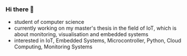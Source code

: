 ### Hi there 👋

* student of computer science
* currently working on my master's thesis in the field of IoT, which is about monitoring, visualisation and embedded systems
* interested in IoT, Embedded Systems, Microcontroller, Python, Cloud Computing, Monitoring Systems

